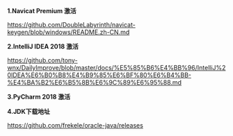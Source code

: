 **1.Navicat Premium 激活**

https://github.com/DoubleLabyrinth/navicat-keygen/blob/windows/README.zh-CN.md

**2.IntelliJ IDEA 2018 激活**

https://github.com/tony-wnx/DailyImprove/blob/master/docs/%E5%85%B6%E4%BB%96/IntelliJ%20IDEA%E6%B0%B8%E4%B9%85%E6%BF%80%E6%B4%BB-%E4%BA%B2%E6%B5%8B%E6%9C%89%E6%95%88.md

**3.PyCharm 2018 激活**


**4.JDK下载地址**

https://github.com/frekele/oracle-java/releases


